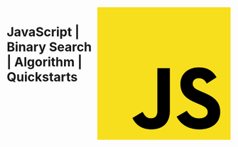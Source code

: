 <img src="../../assets/js.svg" alt="JavaScript" style="width: 300px;" align="right">

# JavaScript | Binary Search | Algorithm | Quickstarts
